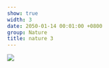 ```yaml
---
show: true
width: 3
date: 2050-01-14 00:01:00 +0800
group: Nature
title: nature 3
---
```

<div>
<a href="/assets/images/photos/nature/DSC01444.jpg" target="_blank">
    <img data-src="/assets/images/photos/nature/DSC01444.jpg" class="lazy w-100 rounded-xl" src="{{ '/assets/images/empty_300x200.png' | relative_url }}">
</a>
</div>
